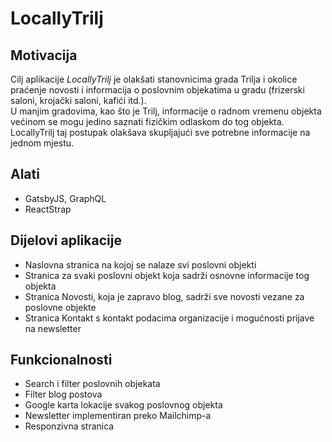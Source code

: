 # LocallyTrilj

## Motivacija
Cilj aplikacije *LocallyTrilj* je olakšati stanovnicima grada Trilja i okolice praćenje novosti i informacija o poslovnim objekatima u gradu (frizerski saloni, krojački saloni, kafići itd.).  
U manjim gradovima, kao što je Trilj, informacije o radnom vremenu objekta većinom se mogu jedino saznati fizičkim odlaskom do tog objekta.  
LocallyTrilj taj postupak olakšava skupljajući sve potrebne informacije na jednom mjestu.

## Alati
- GatsbyJS, GraphQL
- ReactStrap

## Dijelovi aplikacije
- Naslovna stranica na kojoj se nalaze svi poslovni objekti
- Stranica za svaki poslovni objekt koja sadrži osnovne informacije tog objekta
- Stranica Novosti, koja je zapravo blog, sadrži sve novosti vezane za poslovne objekte
- Stranica Kontakt s kontakt podacima organizacije i mogućnosti prijave na newsletter

## Funkcionalnosti
- Search i filter poslovnih objekata
- Filter blog postova
- Google karta lokacije svakog poslovnog objekta
- Newsletter implementiran preko Mailchimp-a
- Responzivna stranica
